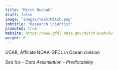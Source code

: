 ```yaml
---
title: "Mitch Bushuk"
draft: false
image: "images/team/Mitch.png"
jobtitle: "Research Scientist"
promoted: true
Website: https://www.gfdl.noaa.gov/mitch-bushuk/
weight: 6
---
```



UCAR, Affiliate NOAA-GFDL in Ocean division

*Sea Ice - Data Assimilation - Predictability*


